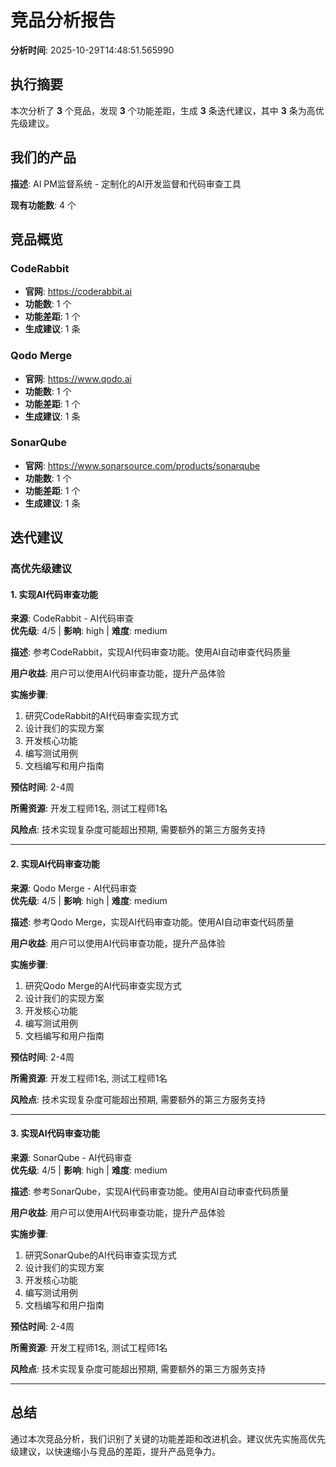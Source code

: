 # 竞品分析报告

**分析时间**: 2025-10-29T14:48:51.565990

## 执行摘要

本次分析了 **3** 个竞品，发现 **3** 个功能差距，生成 **3** 条迭代建议，其中 **3** 条为高优先级建议。

## 我们的产品

**描述**: AI PM监督系统 - 定制化的AI开发监督和代码审查工具

**现有功能数**: 4 个

## 竞品概览

### CodeRabbit

- **官网**: https://coderabbit.ai
- **功能数**: 1 个
- **功能差距**: 1 个
- **生成建议**: 1 条

### Qodo Merge

- **官网**: https://www.qodo.ai
- **功能数**: 1 个
- **功能差距**: 1 个
- **生成建议**: 1 条

### SonarQube

- **官网**: https://www.sonarsource.com/products/sonarqube
- **功能数**: 1 个
- **功能差距**: 1 个
- **生成建议**: 1 条

## 迭代建议

### 高优先级建议

#### 1. 实现AI代码审查功能

**来源**: CodeRabbit - AI代码审查  
**优先级**: 4/5 | **影响**: high | **难度**: medium

**描述**: 参考CodeRabbit，实现AI代码审查功能。使用AI自动审查代码质量

**用户收益**: 用户可以使用AI代码审查功能，提升产品体验

**实施步骤**:
1. 研究CodeRabbit的AI代码审查实现方式
2. 设计我们的实现方案
3. 开发核心功能
4. 编写测试用例
5. 文档编写和用户指南

**预估时间**: 2-4周

**所需资源**: 开发工程师1名, 测试工程师1名

**风险点**: 技术实现复杂度可能超出预期, 需要额外的第三方服务支持

---

#### 2. 实现AI代码审查功能

**来源**: Qodo Merge - AI代码审查  
**优先级**: 4/5 | **影响**: high | **难度**: medium

**描述**: 参考Qodo Merge，实现AI代码审查功能。使用AI自动审查代码质量

**用户收益**: 用户可以使用AI代码审查功能，提升产品体验

**实施步骤**:
1. 研究Qodo Merge的AI代码审查实现方式
2. 设计我们的实现方案
3. 开发核心功能
4. 编写测试用例
5. 文档编写和用户指南

**预估时间**: 2-4周

**所需资源**: 开发工程师1名, 测试工程师1名

**风险点**: 技术实现复杂度可能超出预期, 需要额外的第三方服务支持

---

#### 3. 实现AI代码审查功能

**来源**: SonarQube - AI代码审查  
**优先级**: 4/5 | **影响**: high | **难度**: medium

**描述**: 参考SonarQube，实现AI代码审查功能。使用AI自动审查代码质量

**用户收益**: 用户可以使用AI代码审查功能，提升产品体验

**实施步骤**:
1. 研究SonarQube的AI代码审查实现方式
2. 设计我们的实现方案
3. 开发核心功能
4. 编写测试用例
5. 文档编写和用户指南

**预估时间**: 2-4周

**所需资源**: 开发工程师1名, 测试工程师1名

**风险点**: 技术实现复杂度可能超出预期, 需要额外的第三方服务支持

---

## 总结

通过本次竞品分析，我们识别了关键的功能差距和改进机会。建议优先实施高优先级建议，以快速缩小与竞品的差距，提升产品竞争力。


